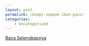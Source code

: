 ```yaml
---
layout: post
permalink: /mimpi-nampak-ikan-paus/
categories:
    - Uncategorized
---
```


[Baca Selengkapnya](/03)